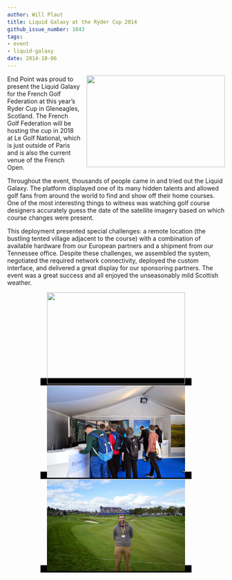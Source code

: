 ```yaml
---
author: Will Plaut
title: Liquid Galaxy at the Ryder Cup 2014
github_issue_number: 1043
tags:
- event
- liquid-galaxy
date: 2014-10-06
---
```


<a href="/blog/2014/10/liquid-galaxy-at-ryder-cup-2014/image-0.jpeg" imageanchor="1" style="clear: right; float: right; margin-bottom: 1em; margin-left: 1em;"><img border="0" height="212" src="/blog/2014/10/liquid-galaxy-at-ryder-cup-2014/image-0.jpeg" width="320"/></a>

End Point was proud to present the Liquid Galaxy for the French Golf Federation at this year’s Ryder Cup in Gleneagles, Scotland. The French Golf Federation will be hosting the cup in 2018 at Le Golf National, which is just outside of Paris and is also the current venue of the French Open.

Throughout the event, thousands of people came in and tried out the Liquid Galaxy. The platform displayed one of its many hidden talents and allowed golf fans from around the world to find and show off their home courses. One of the most interesting things to witness was watching golf course designers accurately guess the date of the satellite imagery based on which course changes were present.

This deployment presented special challenges: a remote location (the bustling tented village adjacent to the course) with a combination of available hardware from our European partners and a shipment from our Tennessee office.  Despite these challenges, we assembled the system, negotiated the required network connectivity, deployed the custom interface, and delivered a great display for our sponsoring partners. The event was a great success and all enjoyed the unseasonably mild Scottish weather.

<div class="separator" style="clear: both; text-align: center;">
<span style="font-size: 15px; font-style: normal; font-variant: normal; font-weight: normal; text-decoration: none; vertical-align: baseline; white-space: pre-wrap;"><span style="background-color: black; color: white; font-family: Arial, Helvetica, sans-serif;"><a href="/blog/2014/10/liquid-galaxy-at-ryder-cup-2014/image-1.jpeg" imageanchor="1" style="margin-left: 1em; margin-right: 1em;"><img border="0" height="212" src="/blog/2014/10/liquid-galaxy-at-ryder-cup-2014/image-1.jpeg" width="320"/></a><a href="liquid-galaxy-at-ryder-cup-2014/image-2.jpeg" imageanchor="1" style="margin-left: 1em; margin-right: 1em;"><img border="0" height="212" src="liquid-galaxy-at-ryder-cup-2014/image-2.jpeg" width="320"/></a><a href="liquid-galaxy-at-ryder-cup-2014/image-3.jpeg" imageanchor="1" style="margin-left: 1em; margin-right: 1em;"><img border="0" height="212" src="liquid-galaxy-at-ryder-cup-2014/image-3.jpeg" width="320"/></a></span></span></div>
